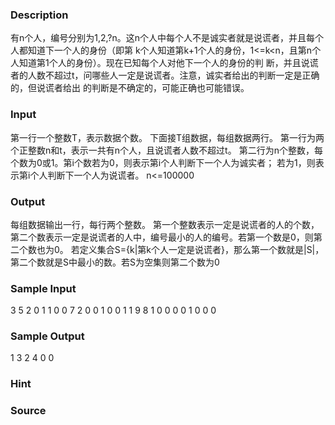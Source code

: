 
### Description
有n个人，编号分别为1,2,?n。这n个人中每个人不是诚实者就是说谎者，并且每个人都知道下一个人的身份（即第
k个人知道第k+1个人的身份，1<=k<n，且第n个人知道第1个人的身份）。现在已知每个人对他下一个人的身份的判
断，并且说谎者的人数不超过t，问哪些人一定是说谎者。注意，诚实者给出的判断一定是正确的，但说谎者给出
的判断是不确定的，可能正确也可能错误。
### Input
第一行一个整数T，表示数据个数。
下面接T组数据，每组数据两行。
第一行为两个正整数n和t，表示一共有n个人，且说谎者人数不超过t。
第二行为n个整数，每个数为0或1。第i个数若为0，则表示第i个人判断下一个人为诚实者；
若为1，则表示第i个人判断下一个人为说谎者。
n<=100000
### Output
每组数据输出一行，每行两个整数。
第一个整数表示一定是说谎者的人的个数，第二个数表示一定是说谎者的人中，编号最小的人的编号。若第一个数是0，则第二个数也为0。
若定义集合S={k|第k个人一定是说谎者}，那么第一个数就是|S|，
第二个数就是S中最小的数。若S为空集则第二个数为0
### Sample Input
3
5  2
0  1 1 0 0
7  2
0  0 1 0 0 1 1
9  8
1  0 0 0 0 1 0 0 0

### Sample Output
1  3
2  4
0  0

### Hint

### Source
